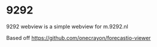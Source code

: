9292
====

9292 webview is a simple webview for m.9292.nl

Based off https://github.com/onecrayon/forecastio-viewer
